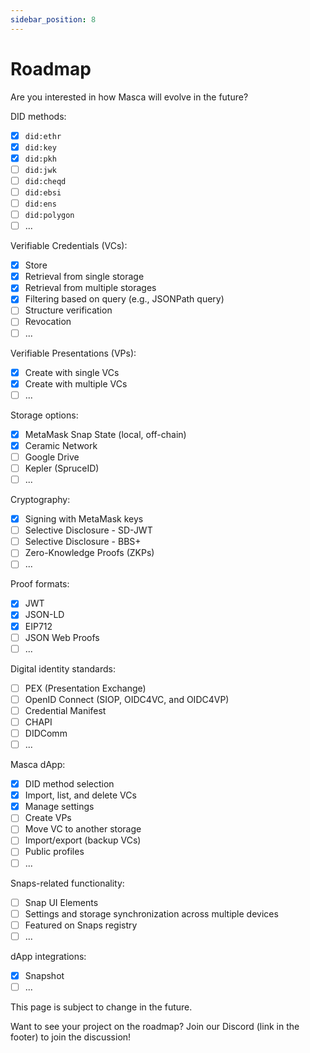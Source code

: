 ```yaml
---
sidebar_position: 8
---
```


# Roadmap

Are you interested in how Masca will evolve in the future?

DID methods:

- [x] `did:ethr`
- [x] `did:key`
- [x] `did:pkh`
- [ ] `did:jwk`
- [ ] `did:cheqd`
- [ ] `did:ebsi`
- [ ] `did:ens`
- [ ] `did:polygon`
- [ ] ...

Verifiable Credentials (VCs):

- [x] Store
- [x] Retrieval from single storage
- [x] Retrieval from multiple storages
- [x] Filtering based on query (e.g., JSONPath query)
- [ ] Structure verification
- [ ] Revocation
- [ ] ...

Verifiable Presentations (VPs):

- [x] Create with single VCs
- [x] Create with multiple VCs
- [ ] ...

Storage options:

- [x] MetaMask Snap State (local, off-chain)
- [x] Ceramic Network
- [ ] Google Drive
- [ ] Kepler (SpruceID)
- [ ] ...

Cryptography:

- [x] Signing with MetaMask keys
- [ ] Selective Disclosure - SD-JWT
- [ ] Selective Disclosure - BBS+
- [ ] Zero-Knowledge Proofs (ZKPs)
- [ ] ...

Proof formats:

- [x] JWT
- [x] JSON-LD
- [x] EIP712
- [ ] JSON Web Proofs
- [ ] ...

Digital identity standards:

- [ ] PEX (Presentation Exchange)
- [ ] OpenID Connect (SIOP, OIDC4VC, and OIDC4VP)
- [ ] Credential Manifest
- [ ] CHAPI
- [ ] DIDComm
- [ ] ...

Masca dApp:

- [x] DID method selection
- [x] Import, list, and delete VCs
- [x] Manage settings
- [ ] Create VPs
- [ ] Move VC to another storage
- [ ] Import/export (backup VCs)
- [ ] Public profiles
- [ ] ...

Snaps-related functionality:

- [ ] Snap UI Elements
- [ ] Settings and storage synchronization across multiple devices
- [ ] Featured on Snaps registry
- [ ] ...

dApp integrations:

- [x] Snapshot
- [ ] ...

This page is subject to change in the future.

Want to see your project on the roadmap? Join our Discord (link in the footer) to join the discussion!
